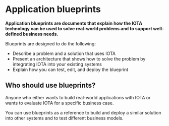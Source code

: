 # Application blueprints

**Application blueprints are documents that explain how the IOTA technology can be used to solve real-world problems and to support well-defined business needs.**

Blueprints are designed to do the following:

* Describe a problem and a solution that uses IOTA
* Present an architecture that shows how to solve the problem by integrating IOTA into your existing systems
* Explain how you can test, edit, and deploy the blueprint

## Who should use blueprints?

Anyone who either wants to build real-world applications with IOTA or wants to evaluate IOTA for a specific business case.

You can use blueprints as a reference to build and deploy a similar solution into other systems and to test different business models.
